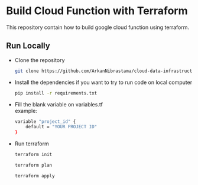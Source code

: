 # Build Cloud Function with Terraform

This repository contain how to build google cloud function using terraform.

## Run Locally 
- Clone the repository
    ```bash
    git clone https://github.com/ArkanNibrastama/cloud-data-infrastructure/tree/main/Cloud%20Function.git
    ```
- Install the dependencies if you want to try to run code on local computer
    ```bash
    pip install -r requirements.txt
    ```
- Fill the blank variable on variables.tf
    <br> example:
    ```bash
    variable "project_id" {
        default = "YOUR PROJECT ID"
    }
    ```
- Run terraform
    ```bash
    terraform init
    ```
    ```bash
    terraform plan
    ```
    ```bash
    terraform apply
    ```
